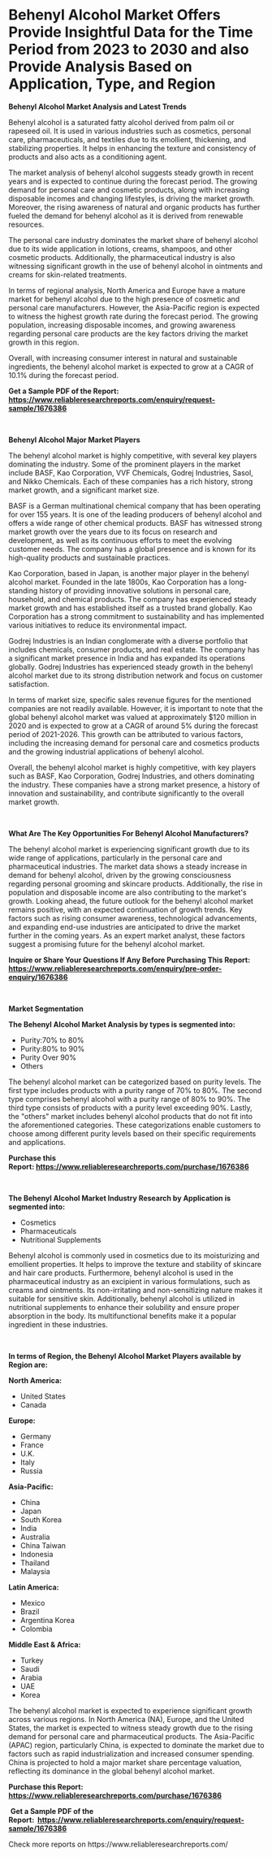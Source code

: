 <p><h1>Behenyl Alcohol Market Offers Provide Insightful Data for the Time Period from 2023 to 2030 and also Provide Analysis Based on Application, Type, and Region</h1></p><p><strong>Behenyl Alcohol Market Analysis and Latest Trends</strong></p>
<p><p>Behenyl alcohol is a saturated fatty alcohol derived from palm oil or rapeseed oil. It is used in various industries such as cosmetics, personal care, pharmaceuticals, and textiles due to its emollient, thickening, and stabilizing properties. It helps in enhancing the texture and consistency of products and also acts as a conditioning agent.</p><p>The market analysis of behenyl alcohol suggests steady growth in recent years and is expected to continue during the forecast period. The growing demand for personal care and cosmetic products, along with increasing disposable incomes and changing lifestyles, is driving the market growth. Moreover, the rising awareness of natural and organic products has further fueled the demand for behenyl alcohol as it is derived from renewable resources.</p><p>The personal care industry dominates the market share of behenyl alcohol due to its wide application in lotions, creams, shampoos, and other cosmetic products. Additionally, the pharmaceutical industry is also witnessing significant growth in the use of behenyl alcohol in ointments and creams for skin-related treatments.</p><p>In terms of regional analysis, North America and Europe have a mature market for behenyl alcohol due to the high presence of cosmetic and personal care manufacturers. However, the Asia-Pacific region is expected to witness the highest growth rate during the forecast period. The growing population, increasing disposable incomes, and growing awareness regarding personal care products are the key factors driving the market growth in this region.</p><p>Overall, with increasing consumer interest in natural and sustainable ingredients, the behenyl alcohol market is expected to grow at a CAGR of 10.1% during the forecast period.</p></p>
<p><strong>Get a Sample PDF of the Report:&nbsp; <a href="https://www.reliableresearchreports.com/enquiry/request-sample/1676386">https://www.reliableresearchreports.com/enquiry/request-sample/1676386</a></strong></p>
<p>&nbsp;</p>
<p><strong>Behenyl Alcohol Major Market Players</strong></p>
<p><p>The behenyl alcohol market is highly competitive, with several key players dominating the industry. Some of the prominent players in the market include BASF, Kao Corporation, VVF Chemicals, Godrej Industries, Sasol, and Nikko Chemicals. Each of these companies has a rich history, strong market growth, and a significant market size.</p><p>BASF is a German multinational chemical company that has been operating for over 155 years. It is one of the leading producers of behenyl alcohol and offers a wide range of other chemical products. BASF has witnessed strong market growth over the years due to its focus on research and development, as well as its continuous efforts to meet the evolving customer needs. The company has a global presence and is known for its high-quality products and sustainable practices.</p><p>Kao Corporation, based in Japan, is another major player in the behenyl alcohol market. Founded in the late 1800s, Kao Corporation has a long-standing history of providing innovative solutions in personal care, household, and chemical products. The company has experienced steady market growth and has established itself as a trusted brand globally. Kao Corporation has a strong commitment to sustainability and has implemented various initiatives to reduce its environmental impact.</p><p>Godrej Industries is an Indian conglomerate with a diverse portfolio that includes chemicals, consumer products, and real estate. The company has a significant market presence in India and has expanded its operations globally. Godrej Industries has experienced steady growth in the behenyl alcohol market due to its strong distribution network and focus on customer satisfaction.</p><p>In terms of market size, specific sales revenue figures for the mentioned companies are not readily available. However, it is important to note that the global behenyl alcohol market was valued at approximately $120 million in 2020 and is expected to grow at a CAGR of around 5% during the forecast period of 2021-2026. This growth can be attributed to various factors, including the increasing demand for personal care and cosmetics products and the growing industrial applications of behenyl alcohol.</p><p>Overall, the behenyl alcohol market is highly competitive, with key players such as BASF, Kao Corporation, Godrej Industries, and others dominating the industry. These companies have a strong market presence, a history of innovation and sustainability, and contribute significantly to the overall market growth.</p></p>
<p>&nbsp;</p>
<p><strong>What Are The Key Opportunities For Behenyl Alcohol Manufacturers?</strong></p>
<p><p>The behenyl alcohol market is experiencing significant growth due to its wide range of applications, particularly in the personal care and pharmaceutical industries. The market data shows a steady increase in demand for behenyl alcohol, driven by the growing consciousness regarding personal grooming and skincare products. Additionally, the rise in population and disposable income are also contributing to the market's growth. Looking ahead, the future outlook for the behenyl alcohol market remains positive, with an expected continuation of growth trends. Key factors such as rising consumer awareness, technological advancements, and expanding end-use industries are anticipated to drive the market further in the coming years. As an expert market analyst, these factors suggest a promising future for the behenyl alcohol market.</p></p>
<p><strong>Inquire or Share Your Questions If Any Before Purchasing This Report: <a href="https://www.reliableresearchreports.com/enquiry/pre-order-enquiry/1676386">https://www.reliableresearchreports.com/enquiry/pre-order-enquiry/1676386</a></strong></p>
<p>&nbsp;</p>
<p><strong>Market Segmentation</strong></p>
<p><strong>The Behenyl Alcohol Market Analysis by types is segmented into:</strong></p>
<p><ul><li>Purity:70% to 80%</li><li>Purity:80% to 90%</li><li>Purity Over 90%</li><li>Others</li></ul></p>
<p><p>The behenyl alcohol market can be categorized based on purity levels. The first type includes products with a purity range of 70% to 80%. The second type comprises behenyl alcohol with a purity range of 80% to 90%. The third type consists of products with a purity level exceeding 90%. Lastly, the "others" market includes behenyl alcohol products that do not fit into the aforementioned categories. These categorizations enable customers to choose among different purity levels based on their specific requirements and applications.</p></p>
<p><strong>Purchase this Report:&nbsp;<a href="https://www.reliableresearchreports.com/purchase/1676386">https://www.reliableresearchreports.com/purchase/1676386</a></strong></p>
<p>&nbsp;</p>
<p><strong>The Behenyl Alcohol Market Industry Research by Application is segmented into:</strong></p>
<p><ul><li>Cosmetics</li><li>Pharmaceuticals</li><li>Nutritional Supplements</li></ul></p>
<p><p>Behenyl alcohol is commonly used in cosmetics due to its moisturizing and emollient properties. It helps to improve the texture and stability of skincare and hair care products. Furthermore, behenyl alcohol is used in the pharmaceutical industry as an excipient in various formulations, such as creams and ointments. Its non-irritating and non-sensitizing nature makes it suitable for sensitive skin. Additionally, behenyl alcohol is utilized in nutritional supplements to enhance their solubility and ensure proper absorption in the body. Its multifunctional benefits make it a popular ingredient in these industries.</p></p>
<p>&nbsp;</p>
<p><strong>In terms of Region, the Behenyl Alcohol Market Players available by Region are:</strong></p>
<p>
    <p> <strong> North America: </strong>
        <ul>
            <li>United States</li>
            <li>Canada</li>
        </ul>
        </p> 
    <p> <strong> Europe: </strong>
        <ul>
            <li>Germany</li>
            <li>France</li>
            <li>U.K.</li>
            <li>Italy</li>
            <li>Russia</li>
        </ul>
        </p> 
    <p> <strong> Asia-Pacific: </strong>
        <ul>
            <li>China</li>
            <li>Japan</li>
            <li>South Korea</li>
            <li>India</li>
            <li>Australia</li>
            <li>China Taiwan</li>
            <li>Indonesia</li>
            <li>Thailand</li>
            <li>Malaysia</li>
        </ul>
        </p> 
    <p> <strong> Latin America: </strong>
        <ul>
            <li>Mexico</li>
            <li>Brazil</li>
            <li>Argentina Korea</li>
            <li>Colombia</li>
        </ul>
        </p> 
    <p> <strong> Middle East & Africa: </strong>
        <ul>
            <li>Turkey</li>
            <li>Saudi</li>
            <li>Arabia</li>
            <li>UAE</li>
            <li>Korea</li>
        </ul>
    </p>
    </p>
<p><p>The behenyl alcohol market is expected to experience significant growth across various regions. In North America (NA), Europe, and the United States, the market is expected to witness steady growth due to the rising demand for personal care and pharmaceutical products. The Asia-Pacific (APAC) region, particularly China, is expected to dominate the market due to factors such as rapid industrialization and increased consumer spending. China is projected to hold a major market share percentage valuation, reflecting its dominance in the global behenyl alcohol market.</p></p>
<p><strong>Purchase this Report: <a href="https://www.reliableresearchreports.com/purchase/1676386">https://www.reliableresearchreports.com/purchase/1676386</a></strong></p>
<p>&nbsp;<strong>Get a Sample PDF of the Report:&nbsp;&nbsp;<a href="https://www.reliableresearchreports.com/enquiry/request-sample/1676386">https://www.reliableresearchreports.com/enquiry/request-sample/1676386</a></strong></p>
<p><strong></strong></p>
<p>Check more reports on https://www.reliableresearchreports.com/</p>